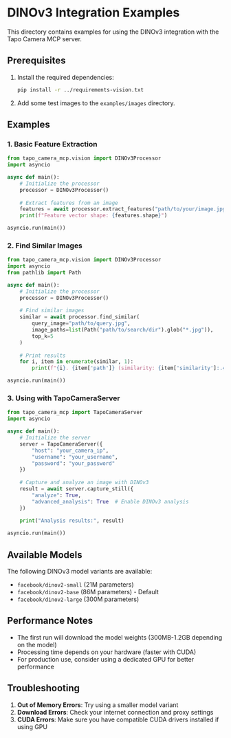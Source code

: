 # DINOv3 Integration Examples

This directory contains examples for using the DINOv3 integration with the Tapo Camera MCP server.

## Prerequisites

1. Install the required dependencies:
   ```bash
   pip install -r ../requirements-vision.txt
   ```

2. Add some test images to the `examples/images` directory.

## Examples

### 1. Basic Feature Extraction

```python
from tapo_camera_mcp.vision import DINOv3Processor
import asyncio

async def main():
    # Initialize the processor
    processor = DINOv3Processor()
    
    # Extract features from an image
    features = await processor.extract_features("path/to/your/image.jpg")
    print(f"Feature vector shape: {features.shape}")

asyncio.run(main())
```

### 2. Find Similar Images

```python
from tapo_camera_mcp.vision import DINOv3Processor
import asyncio
from pathlib import Path

async def main():
    # Initialize the processor
    processor = DINOv3Processor()
    
    # Find similar images
    similar = await processor.find_similar(
        query_image="path/to/query.jpg",
        image_paths=list(Path("path/to/search/dir").glob("*.jpg")),
        top_k=5
    )
    
    # Print results
    for i, item in enumerate(similar, 1):
        print(f"{i}. {item['path']} (similarity: {item['similarity']:.4f})")

asyncio.run(main())
```

### 3. Using with TapoCameraServer

```python
from tapo_camera_mcp import TapoCameraServer
import asyncio

async def main():
    # Initialize the server
    server = TapoCameraServer({
        "host": "your_camera_ip",
        "username": "your_username",
        "password": "your_password"
    })
    
    # Capture and analyze an image with DINOv3
    result = await server.capture_still({
        "analyze": True,
        "advanced_analysis": True  # Enable DINOv3 analysis
    })
    
    print("Analysis results:", result)

asyncio.run(main())
```

## Available Models

The following DINOv3 model variants are available:

- `facebook/dinov2-small` (21M parameters)
- `facebook/dinov2-base` (86M parameters) - Default
- `facebook/dinov2-large` (300M parameters)

## Performance Notes

- The first run will download the model weights (300MB-1.2GB depending on the model)
- Processing time depends on your hardware (faster with CUDA)
- For production use, consider using a dedicated GPU for better performance

## Troubleshooting

1. **Out of Memory Errors**: Try using a smaller model variant
2. **Download Errors**: Check your internet connection and proxy settings
3. **CUDA Errors**: Make sure you have compatible CUDA drivers installed if using GPU
